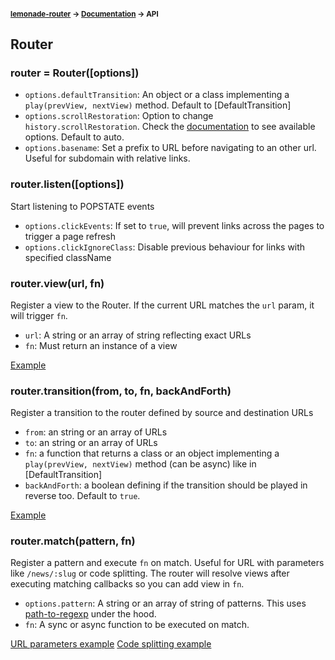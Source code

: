 #### <sup>[lemonade-router](../README.md) → [Documentation](./README.md) → API</sup>

## Router

### router = Router([options])
- `options.defaultTransition`: An object or a class implementing a `play(prevView, nextView)` method. Default to [DefaultTransition]
- `options.scrollRestoration`: Option to change `history.scrollRestoration`. Check the [documentation](https://developers.google.com/web/updates/2015/09/history-api-scroll-restoration) to see available options. Default to auto.
- `options.basename`: Set a prefix to URL before navigating to an other url. Useful for subdomain with relative links.

### router.listen([options])
Start listening to POPSTATE events
- `options.clickEvents`: If set to `true`, will prevent links across the pages to trigger a page refresh
- `options.clickIgnoreClass`: Disable previous behaviour for links with specified className

### router.view(url, fn)
Register a view to the Router. If the current URL matches the `url` param, it will trigger `fn`.
- `url`: A string or an array of string reflecting exact URLs
- `fn`: Must return an instance of a view

[Example](https://github.com/raphaelameaume/lemonade-router/tree/master/docs/GUIDE.md#register-a-view)

### router.transition(from, to, fn, backAndForth)
Register a transition to the router defined by source and destination URLs
- `from`: an string or an array of URLs 
- `to`: an string or an array of URLs 
- `fn`: a function that returns a class or an object implementing a `play(prevView, nextView)` method (can be async) like in [DefaultTransition]
- `backAndForth`: a boolean defining if the transition should be played in reverse too. Default to `true`.

[Example](https://github.com/raphaelameaume/lemonade-router/tree/master/docs/GUIDE.md#register-a-transition)


### router.match(pattern, fn)
Register a pattern and execute `fn` on match. Useful for URL with parameters like `/news/:slug` or code splitting.
The router will resolve views after executing matching callbacks so you can add view in `fn`.
- `options.pattern`: A string or an array of string of patterns. This uses [path-to-regexp](https://www.npmjs.com/package/path-to-regexp) under the hood.
- `fn`: A sync or async function to be executed on match.

[URL parameters example](https://github.com/raphaelameaume/lemonade-router/tree/master/docs/GUIDE.md#handle-URL-parameters)
[Code splitting example](https://github.com/raphaelameaume/lemonade-router/tree/master/docs/GUIDE.md#code-splitting)